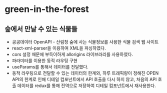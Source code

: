 # green-in-the-forest
## 숲에서 만날 수 있는 식물들

* 공공데이터 OpenAPI - 산림청 숲에 사는 식물정보를 사용한 식물 검색 웹 사이트
* react-xml-parser을 이용하여 XML을 파싱하였다.
* cors 설정 때문에 부득이하게 allorigins 라이브러리를 사용하였다.
* 파라미터를 이용한 동적 라우팅 구현
* useParams를 통해서 데이터를 전달했다.
* 동적 라우팅으로 전달할 수 있는 데이터의 한계와, 하루 트래픽량이 정해진 OPEN API의 한계로 인해 디테일 컴포넌트에서 API 호출을 다시 하지 않고, 처음의 API 호출 데이터를 redux를 통해 전역으로 저장하여 디테일 컴포넌트에서 재사용한다.
